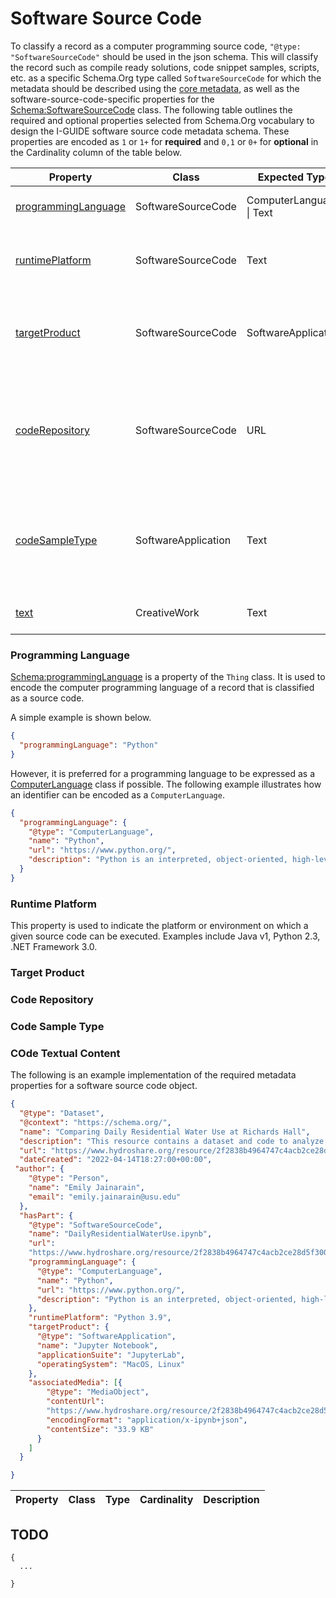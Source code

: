 
# Software Source Code

To classify a record as a computer programming source code, `"@type: "SoftwareSourceCode"` should be used in the json schema. This will classify the record such as compile ready solutions, code snippet samples, scripts, etc. as a specific Schema.Org type called `SoftwareSourceCode` for which the metadata should be described using the [core metadata](https://github.com/I-GUIDE/data-catalog/blob/main/schema/core.md), as well as the software-source-code-specific properties for the [Schema:SoftwareSourceCode](https://schema.org/SoftwareSourceCode) class. The following table outlines the required and optional properties selected from Schema.Org vocabulary to design the I-GUIDE software source code metadata schema. These properties are encoded as `1` or `1+` for **required** and `0,1` or `0+` for **optional** in the Cardinality column of the table below.

|Property|Class|Expected Type|Cardinality|Description|
|---|---|---|---|---|
| [programmingLanguage](https://schema.org/programmingLanguage) | SoftwareSourceCode | ComputerLanguage \| Text | 1+ | The computer programming language |
| [runtimePlatform](https://schema.org/runtimePlatform) | SoftwareSourceCode | Text | 1+ | Runtime platform or script interpreter dependencies |
| [targetProduct](https://schema.org/targetProduct) | SoftwareSourceCode | SoftwareApplication | 1+ | Target Operating System or Product to which the code applies |
| [codeRepository](https://schema.org/codeRepository) | SoftwareSourceCode| URL | 1 | Link to the repository where the un-compiled, human readable code and related code is located |
| [codeSampleType](https://schema.org/codeSampleType) | SoftwareApplication | Text | 0,1 | What type of code sample: full (compile ready) solution, code snippet, inline code, scripts, template |
| [text](https://schema.org/text) | CreativeWork | Text | 0+ |The textual content of the source code. |

### Programming Language

[Schema:programmingLanguage](https://schema.org/programmingLanguage) is a property of the `Thing` class. It is used to encode the computer programming language of a record that is classified as a source code. 

A simple example is shown below.

``` json
{
  "programmingLanguage": "Python"
}
```

However, it is preferred for a programming language to be expressed as a [ComputerLanguage](https://schema.org/ComputerLanguage) class if possible. The following example illustrates how an identifier can be encoded as a `ComputerLanguage`.

``` json
{
  "programmingLanguage": {
    "@type": "ComputerLanguage",
    "name": "Python",
    "url": "https://www.python.org/",
    "description": "Python is an interpreted, object-oriented, high-level programming language with dynamic semantics."
  }
}
```

### Runtime Platform

This property is used to indicate the platform or environment on which a given source code can be executed. Examples include Java v1, Python 2.3, .NET Framework 3.0. 

### Target Product

### Code Repository

### Code Sample Type

### COde Textual Content






















The following is an example implementation of the required metadata
properties for a software source code object.

```json
{
  "@type": "Dataset",
  "@context": "https://schema.org/",
  "name": "Comparing Daily Residential Water Use at Richards Hall",
  "description": "This resource contains a dataset and code to analyze average day to day water use at a residential hall at Utah State University (USU). Included in this resource is a .csv file that contains high resolution time series of water flow from a residential building on the USU campus. The data was recorded every one second for approximately three weeks in 2017. The Jupyter Notebook in this resource demonstrates how to subset the Richards Hall dataset to analyze daily water use from March 18-24, 2017. It resamples the data to daily total volume and finds the daily average, then plots the average daily volume in gallons for each day of the week.",
  "url": "https://www.hydroshare.org/resource/2f2838b4964747c4acb2ce28d5f300b3/",
  "dateCreated": "2022-04-14T18:27:00+00:00",
 "author": {
    "@type": "Person",
    "name": "Emily Jainarain",
    "email": "emily.jainarain@usu.edu"
  },
  "hasPart": {
    "@type": "SoftwareSourceCode",
    "name": "DailyResidentialWaterUse.ipynb",
    "url":
    "https://www.hydroshare.org/resource/2f2838b4964747c4acb2ce28d5f300b3/data/contents/DailyResidentialWaterUse.ipynb",
    "programmingLanguage": {
      "@type": "ComputerLanguage",
      "name": "Python",
      "url": "https://www.python.org/",
      "description": "Python is an interpreted, object-oriented, high-level programming language with dynamic semantics. Its high-level built in data structures, combined with dynamic typing and dynamic binding, make it very attractive for Rapid Application Development, as well as for use as a scripting or glue language to connect existing components together. Python's simple, easy to learn syntax emphasizes readability and therefore reduces the cost of program maintenance. Python supports modules and packages, which encourages program modularity and code reuse. The Python interpreter and the extensive standard library are available in source or binary form without charge for all major platforms, and can be freely distributed."
    },
    "runtimePlatform": "Python 3.9",
    "targetProduct": {
      "@type": "SoftwareApplication",
      "name": "Jupyter Notebook",
      "applicationSuite": "JupyterLab",
      "operatingSystem": "MacOS, Linux"
    },
    "associatedMedia": [{
        "@type": "MediaObject",
        "contentUrl":
        "https://www.hydroshare.org/resource/2f2838b4964747c4acb2ce28d5f300b3/data/contents/DailyResidentialWaterUse.ipynb",
        "encodingFormat": "application/x-ipynb+json",
        "contentSize": "33.9 KB"
      }
    ]
  }

}
```





|Property|Class|Type|Cardinality|Description|
|---|---|---|---|---|


## TODO
```
{
  ...

}
```
